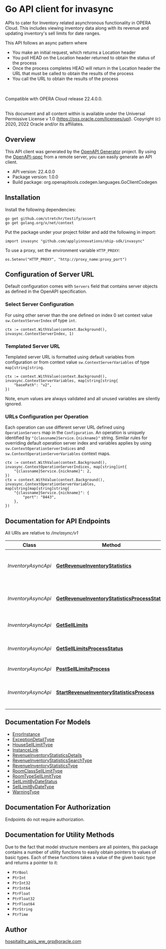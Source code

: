 # Go API client for invasync

APIs to cater for Inventory related asynchronous functionality in OPERA Cloud. This includes viewing inventory data along with its revenue and updating inventory&apos;s sell limits for date ranges. <p>This API follows an async pattern where</p><ul><li>You make an initial request, which returns a Location header</li><li>You poll HEAD on the Location header returned to obtain the status of the process</li><li>Once the process completes HEAD will return in the Location header the URL that must be called to obtain the results of the process</li><li>You call the URL to obtain the results of the process</li></ul><br /><br /> Compatible with OPERA Cloud release 22.4.0.0.<br /><br /><p> This document and all content within is available under the Universal Permissive License v 1.0 (https://oss.oracle.com/licenses/upl). Copyright (c) 2020, 2022 Oracle and/or its affiliates.</p>

## Overview
This API client was generated by the [OpenAPI Generator](https://openapi-generator.tech) project.  By using the [OpenAPI-spec](https://www.openapis.org/) from a remote server, you can easily generate an API client.

- API version: 22.4.0.0
- Package version: 1.0.0
- Build package: org.openapitools.codegen.languages.GoClientCodegen

## Installation

Install the following dependencies:

```shell
go get github.com/stretchr/testify/assert
go get golang.org/x/net/context
```

Put the package under your project folder and add the following in import:

```golang
import invasync "github.com/applyinnovations/ohip-sdk/invasync"
```

To use a proxy, set the environment variable `HTTP_PROXY`:

```golang
os.Setenv("HTTP_PROXY", "http://proxy_name:proxy_port")
```

## Configuration of Server URL

Default configuration comes with `Servers` field that contains server objects as defined in the OpenAPI specification.

### Select Server Configuration

For using other server than the one defined on index 0 set context value `sw.ContextServerIndex` of type `int`.

```golang
ctx := context.WithValue(context.Background(), invasync.ContextServerIndex, 1)
```

### Templated Server URL

Templated server URL is formatted using default variables from configuration or from context value `sw.ContextServerVariables` of type `map[string]string`.

```golang
ctx := context.WithValue(context.Background(), invasync.ContextServerVariables, map[string]string{
	"basePath": "v2",
})
```

Note, enum values are always validated and all unused variables are silently ignored.

### URLs Configuration per Operation

Each operation can use different server URL defined using `OperationServers` map in the `Configuration`.
An operation is uniquely identified by `"{classname}Service.{nickname}"` string.
Similar rules for overriding default operation server index and variables applies by using `sw.ContextOperationServerIndices` and `sw.ContextOperationServerVariables` context maps.

```golang
ctx := context.WithValue(context.Background(), invasync.ContextOperationServerIndices, map[string]int{
	"{classname}Service.{nickname}": 2,
})
ctx = context.WithValue(context.Background(), invasync.ContextOperationServerVariables, map[string]map[string]string{
	"{classname}Service.{nickname}": {
		"port": "8443",
	},
})
```

## Documentation for API Endpoints

All URIs are relative to */inv/async/v1*

Class | Method | HTTP request | Description
------------ | ------------- | ------------- | -------------
*InventoryAsyncApi* | [**GetRevenueInventoryStatistics**](docs/InventoryAsyncApi.md#getrevenueinventorystatistics) | **Get** /externalSystems/{extSystemCode}/hotels/{hotelId}/revenueInventoryStatistics/{requestId} | Get results of a revenue inventory statistics process
*InventoryAsyncApi* | [**GetRevenueInventoryStatisticsProcessStatus**](docs/InventoryAsyncApi.md#getrevenueinventorystatisticsprocessstatus) | **Head** /externalSystems/{extSystemCode}/hotels/{hotelId}/revenueInventoryStatistics/{requestId} | Check status of Inventory Revenue Statistic process
*InventoryAsyncApi* | [**GetSellLimits**](docs/InventoryAsyncApi.md#getselllimits) | **Get** /externalSystems/{extSystemCode}/hotels/{hotelId}/sellLimits/{requestId} | Get status for sell limits for a property.
*InventoryAsyncApi* | [**GetSellLimitsProcessStatus**](docs/InventoryAsyncApi.md#getselllimitsprocessstatus) | **Head** /externalSystems/{extSystemCode}/hotels/{hotelId}/sellLimits/{requestId} | Get the status for sell limits asynchronous process
*InventoryAsyncApi* | [**PostSellLimitsProcess**](docs/InventoryAsyncApi.md#postselllimitsprocess) | **Post** /externalSystems/{extSystemCode}/hotels/{hotelId}/sellLimits | Create sell limit by date.
*InventoryAsyncApi* | [**StartRevenueInventoryStatisticsProcess**](docs/InventoryAsyncApi.md#startrevenueinventorystatisticsprocess) | **Post** /externalSystems/{extSystemCode}/hotels/{hotelId}/revenueInventoryStatistics | Start process to get hotel inventory revenue statistics


## Documentation For Models

 - [ErrorInstance](docs/ErrorInstance.md)
 - [ExceptionDetailType](docs/ExceptionDetailType.md)
 - [HouseSellLimitType](docs/HouseSellLimitType.md)
 - [InstanceLink](docs/InstanceLink.md)
 - [RevenueInventoryStatisticsDetails](docs/RevenueInventoryStatisticsDetails.md)
 - [RevenueInventoryStatisticsSearchType](docs/RevenueInventoryStatisticsSearchType.md)
 - [RevenueInventoryStatisticsType](docs/RevenueInventoryStatisticsType.md)
 - [RoomClassSellLimitType](docs/RoomClassSellLimitType.md)
 - [RoomTypeSellLimitType](docs/RoomTypeSellLimitType.md)
 - [SellLimitByDateStatus](docs/SellLimitByDateStatus.md)
 - [SellLimitByDateType](docs/SellLimitByDateType.md)
 - [WarningType](docs/WarningType.md)


## Documentation For Authorization

Endpoints do not require authorization.


## Documentation for Utility Methods

Due to the fact that model structure members are all pointers, this package contains
a number of utility functions to easily obtain pointers to values of basic types.
Each of these functions takes a value of the given basic type and returns a pointer to it:

* `PtrBool`
* `PtrInt`
* `PtrInt32`
* `PtrInt64`
* `PtrFloat`
* `PtrFloat32`
* `PtrFloat64`
* `PtrString`
* `PtrTime`

## Author

hospitality_apis_ww_grp@oracle.com

